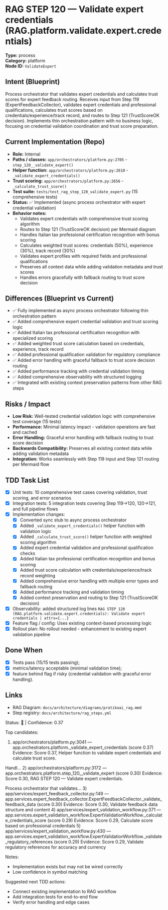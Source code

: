 # RAG STEP 120 — Validate expert credentials (RAG.platform.validate.expert.credentials)

**Type:** process  
**Category:** platform  
**Node ID:** `ValidateExpert`

## Intent (Blueprint)
Process orchestrator that validates expert credentials and calculates trust scores for expert feedback routing. Receives input from Step 119 (ExpertFeedbackCollector), validates expert credentials and professional qualifications, calculates trust scores based on credentials/experience/track record, and routes to Step 121 (TrustScoreOK decision). Implements thin orchestration pattern with no business logic, focusing on credential validation coordination and trust score preparation.

## Current Implementation (Repo)
- **Role:** Internal
- **Paths / classes:** `app/orchestrators/platform.py:2705` - `step_120__validate_expert()`
- **Helper function:** `app/orchestrators/platform.py:2610` - `_validate_expert_credentials()`
- **Trust scoring:** `app/orchestrators/platform.py:2656` - `_calculate_trust_score()`
- **Test suite:** `tests/test_rag_step_120_validate_expert.py` (15 comprehensive tests)
- **Status:** ✅ Implemented (async process orchestrator with expert credential validation)
- **Behavior notes:**
  - Validates expert credentials with comprehensive trust scoring algorithm
  - Routes to Step 121 (TrustScoreOK decision) per Mermaid diagram
  - Handles Italian tax professional certification recognition with bonus scoring
  - Calculates weighted trust scores: credentials (50%), experience (30%), track record (30%)
  - Validates expert profiles with required fields and professional qualifications
  - Preserves all context data while adding validation metadata and trust scores
  - Handles errors gracefully with fallback routing to trust score decision

## Differences (Blueprint vs Current)
- ✅ Fully implemented as async process orchestrator following thin orchestration pattern
- ✅ Added comprehensive expert credential validation and trust scoring logic
- ✅ Added Italian tax professional certification recognition with specialized scoring
- ✅ Added weighted trust score calculation based on credentials, experience, track record
- ✅ Added professional qualification validation for regulatory compliance
- ✅ Added error handling with graceful fallback to trust score decision routing
- ✅ Added performance tracking with credential validation timing
- ✅ Added comprehensive observability with structured logging
- ✅ Integrated with existing context preservation patterns from other RAG steps

## Risks / Impact
- **Low Risk:** Well-tested credential validation logic with comprehensive test coverage (15 tests)
- **Performance:** Minimal latency impact - validation operations are fast and cached
- **Error Handling:** Graceful error handling with fallback routing to trust score decision
- **Backwards Compatibility:** Preserves all existing context data while adding validation metadata
- **Integration:** Works seamlessly with Step 119 input and Step 121 routing per Mermaid flow

## TDD Task List
- [x] Unit tests: 10 comprehensive test cases covering validation, trust scoring, and error scenarios
- [x] Integration tests: 5 integration tests covering Step 119→120, 120→121, and full pipeline flows
- [x] Implementation changes:
  - [x] Converted sync stub to async process orchestrator
  - [x] Added `_validate_expert_credentials()` helper function with validation logic
  - [x] Added `_calculate_trust_score()` helper function with weighted scoring algorithm
  - [x] Added expert credential validation and professional qualification checks
  - [x] Added Italian tax professional certification recognition and bonus scoring
  - [x] Added trust score calculation with credentials/experience/track record weighting
  - [x] Added comprehensive error handling with multiple error types and fallback routing
  - [x] Added performance tracking and validation timing
  - [x] Added context preservation and routing to Step 121 (TrustScoreOK decision)
- [x] Observability: added structured log lines
  `RAG STEP 120 (RAG.platform.validate.expert.credentials): Validate expert credentials | attrs={...}`
- [x] Feature flag / config: Uses existing context-based processing logic
- [x] Rollout plan: No rollout needed - enhancement to existing expert validation pipeline

## Done When
- [x] Tests pass (15/15 tests passing);
- [x] metrics/latency acceptable (minimal validation time);
- [x] feature behind flag if risky (credential validation with graceful error handling).

## Links
- RAG Diagram: `docs/architecture/diagrams/pratikoai_rag.mmd`
- Step registry: `docs/architecture/rag_steps.yml`


<!-- AUTO-AUDIT:BEGIN -->
Status: 🔌  |  Confidence: 0.37

Top candidates:
1) app/orchestrators/platform.py:3041 — app.orchestrators.platform._validate_expert_credentials (score 0.37)
   Evidence: Score 0.37, Helper function to validate expert credentials and calculate trust score.

Handl...
2) app/orchestrators/platform.py:3172 — app.orchestrators.platform.step_120__validate_expert (score 0.30)
   Evidence: Score 0.30, RAG STEP 120 — Validate expert credentials.

Process orchestrator that validates...
3) app/services/expert_feedback_collector.py:149 — app.services.expert_feedback_collector.ExpertFeedbackCollector._validate_feedback_data (score 0.30)
   Evidence: Score 0.30, Validate feedback data structure and content
4) app/services/expert_validation_workflow.py:371 — app.services.expert_validation_workflow.ExpertValidationWorkflow._calculate_credentials_score (score 0.29)
   Evidence: Score 0.29, Calculate score based on professional credentials
5) app/services/expert_validation_workflow.py:430 — app.services.expert_validation_workflow.ExpertValidationWorkflow._validate_regulatory_references (score 0.29)
   Evidence: Score 0.29, Validate regulatory references for accuracy and currency

Notes:
- Implementation exists but may not be wired correctly
- Low confidence in symbol matching

Suggested next TDD actions:
- Connect existing implementation to RAG workflow
- Add integration tests for end-to-end flow
- Verify error handling and edge cases
<!-- AUTO-AUDIT:END -->